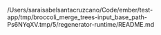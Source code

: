 /Users/saraisabelsantacruzcano/Code/ember/test-app/tmp/broccoli_merge_trees-input_base_path-Ps6NYqXV.tmp/5/regenerator-runtime/README.md